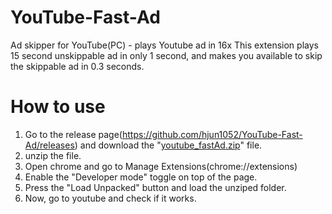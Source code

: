 # YouTube-Fast-Ad
Ad skipper for YouTube(PC) - plays Youtube ad in 16x
This extension plays 15 second unskippable ad in only 1 second, and makes you available to skip the skippable ad in 0.3 seconds.

# How to use
1. Go to the release page(https://github.com/hjun1052/YouTube-Fast-Ad/releases) and download the "[youtube_fastAd.zip](https://github.com/hjun1052/YouTube-Fast-Ad/releases/download/releases/youtube_fastAd.zip)" file.
2. unzip the file.
3. Open chrome and go to Manage Extensions(chrome://extensions)
4. Enable the "Developer mode" toggle on top of the page.
5. Press the "Load Unpacked" button and load the unziped folder.
6. Now, go to youtube and check if it works.
